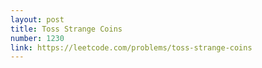 ```yaml
---
layout: post
title: Toss Strange Coins
number: 1230
link: https://leetcode.com/problems/toss-strange-coins
---
```

